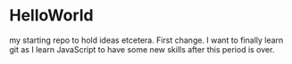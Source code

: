 # HelloWorld
my starting repo to hold ideas etcetera.
First change. I want to finally learn git as I learn JavaScript to have some new skills after this period is over.
